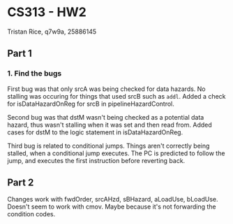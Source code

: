 # CS313 - HW2
Tristan Rice, q7w9a, 25886145

## Part 1
### 1. Find the bugs

First bug was that only srcA was being checked for data hazards. No stalling was
occuring for things that used srcB such as `addl`. Added a check for
isDataHazardOnReg for srcB in pipelineHazardControl.

Second bug was that dstM wasn't being checked as a potential data hazard, thus
wasn't stalling when it was set and then read from. Added
cases for dstM to the logic statement in isDataHazardOnReg.

Third bug is related to conditional jumps. Things aren't correctly being
stalled, when a conditional jump executes. The PC is predicted to follow the
jump, and executes the first instruction before reverting back.

## Part 2

Changes work with fwdOrder, srcAHzd, sBHazard, aLoadUse, bLoadUse. Doesn't seem
to work with cmov. Maybe because it's not forwarding the condition codes.
